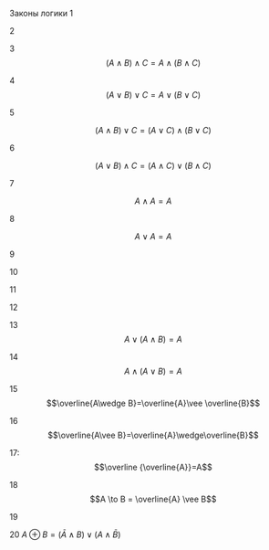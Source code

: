 Законы логики
1


2


3 $$(A \wedge  B) \wedge   C = A \wedge  (B \wedge  C)$$


4 $$\left( A\vee B \right)\vee C= A\vee \left( B\vee C \right)$$


5 

$$(A \wedge B) \vee C=(A \vee C) \wedge (B \vee C)$$

6

$$ (A \vee B) \wedge C = (A \wedge C) \vee  (B \wedge C)$$

7

$$ A \wedge A = A $$

8

$$A\vee A= A$$

9


10


11


12


13 $$A\vee \left( A\wedge B \right)=A$$


14 $$A \wedge (A \vee B) = A$$

15 $$\overline{A\wedge B}=\overline{A}\vee \overline{B}$$


16 $$\overline{A\vee B}=\overline{A}\wedge\overline{B}$$


17:
  $$\overline {\overline{A}}=A$$


18 $$A \to B = \overline{A} \vee B$$


19


20
$A \oplus B = (\bar A \wedge B) \vee (A \wedge \bar B)$




